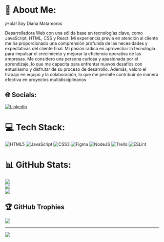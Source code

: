 # 💫 About Me:
¡Hola! Soy Diana Matamoros 

Desarrolladora Web con una sólida base en tecnologías clave, como JavaScript, HTML, CSS y React. Mi experiencia previa en atención al cliente me ha proporcionado una comprensión profunda de las necesidades y expectativas del cliente final. Mi pasión radica en aprovechar la tecnología para impulsar el crecimiento y mejorar la eficiencia operativa de las empresas. 
Me considero una persona curiosa y apasionada por el aprendizaje, lo que me capacita para enfrentar nuevos desafíos con entusiasmo y disfrutar de su proceso de desarrollo. Además, valoro el trabajo en equipo y la colaboración, lo que me permite contribuir de manera efectiva en proyectos multidisciplinarios


## 🌐 Socials:
[![LinkedIn](https://img.shields.io/badge/LinkedIn-%230077B5.svg?logo=linkedin&logoColor=white)](https://www.linkedin.com/in/diana-matamoros/) 

# 💻 Tech Stack:
![HTML5](https://img.shields.io/badge/html5-%23E34F26.svg?style=for-the-badge&logo=html5&logoColor=white) ![JavaScript](https://img.shields.io/badge/javascript-%23323330.svg?style=for-the-badge&logo=javascript&logoColor=%23F7DF1E) ![CSS3](https://img.shields.io/badge/css3-%231572B6.svg?style=for-the-badge&logo=css3&logoColor=white) ![Figma](https://img.shields.io/badge/figma-%23F24E1E.svg?style=for-the-badge&logo=figma&logoColor=white) ![NodeJS](https://img.shields.io/badge/node.js-6DA55F?style=for-the-badge&logo=node.js&logoColor=white) ![Trello](https://img.shields.io/badge/Trello-%23026AA7.svg?style=for-the-badge&logo=Trello&logoColor=white) ![ESLint](https://img.shields.io/badge/ESLint-4B3263?style=for-the-badge&logo=eslint&logoColor=white)
# 📊 GitHub Stats:
![](https://github-readme-stats.vercel.app/api?username=DianaJ-Dev&theme=radical&hide_border=false&include_all_commits=true&count_private=true)<br/>
![](https://github-readme-streak-stats.herokuapp.com/?user=DianaJ-Dev&theme=radical&hide_border=false)<br/>
![](https://github-readme-stats.vercel.app/api/top-langs/?username=DianaJ-Dev&theme=radical&hide_border=false&include_all_commits=true&count_private=true&layout=compact)

## 🏆 GitHub Trophies
![](https://github-profile-trophy.vercel.app/?username=DianaJ-Dev&theme=radical&no-frame=false&no-bg=true&margin-w=4)

---
[![](https://visitcount.itsvg.in/api?id=DianaJ-Dev&icon=0&color=0)](https://visitcount.itsvg.in)

<!-- Proudly created with GPRM ( https://gprm.itsvg.in ) -->
